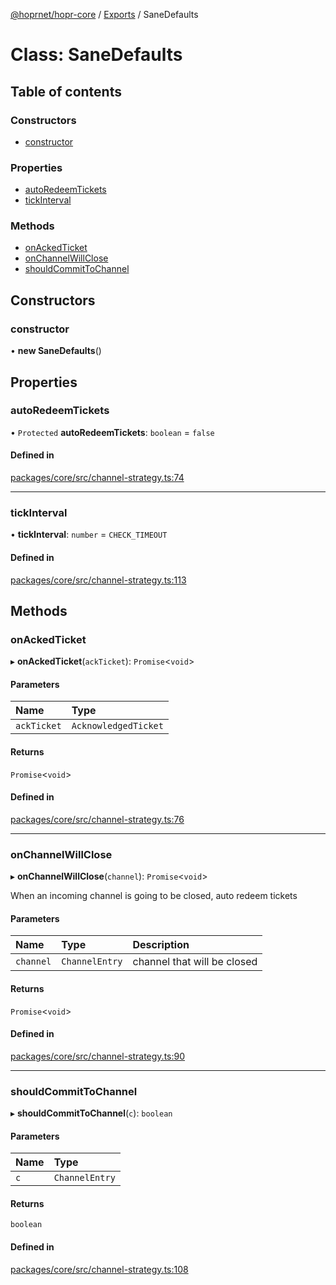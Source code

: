 [@hoprnet/hopr-core](../README.md) / [Exports](../modules.md) / SaneDefaults

# Class: SaneDefaults

## Table of contents

### Constructors

- [constructor](SaneDefaults.md#constructor)

### Properties

- [autoRedeemTickets](SaneDefaults.md#autoredeemtickets)
- [tickInterval](SaneDefaults.md#tickinterval)

### Methods

- [onAckedTicket](SaneDefaults.md#onackedticket)
- [onChannelWillClose](SaneDefaults.md#onchannelwillclose)
- [shouldCommitToChannel](SaneDefaults.md#shouldcommittochannel)

## Constructors

### constructor

• **new SaneDefaults**()

## Properties

### autoRedeemTickets

• `Protected` **autoRedeemTickets**: `boolean` = `false`

#### Defined in

[packages/core/src/channel-strategy.ts:74](https://github.com/hoprnet/hoprnet/blob/master/packages/core/src/channel-strategy.ts#L74)

___

### tickInterval

• **tickInterval**: `number` = `CHECK_TIMEOUT`

#### Defined in

[packages/core/src/channel-strategy.ts:113](https://github.com/hoprnet/hoprnet/blob/master/packages/core/src/channel-strategy.ts#L113)

## Methods

### onAckedTicket

▸ **onAckedTicket**(`ackTicket`): `Promise`<`void`\>

#### Parameters

| Name | Type |
| :------ | :------ |
| `ackTicket` | `AcknowledgedTicket` |

#### Returns

`Promise`<`void`\>

#### Defined in

[packages/core/src/channel-strategy.ts:76](https://github.com/hoprnet/hoprnet/blob/master/packages/core/src/channel-strategy.ts#L76)

___

### onChannelWillClose

▸ **onChannelWillClose**(`channel`): `Promise`<`void`\>

When an incoming channel is going to be closed, auto redeem tickets

#### Parameters

| Name | Type | Description |
| :------ | :------ | :------ |
| `channel` | `ChannelEntry` | channel that will be closed |

#### Returns

`Promise`<`void`\>

#### Defined in

[packages/core/src/channel-strategy.ts:90](https://github.com/hoprnet/hoprnet/blob/master/packages/core/src/channel-strategy.ts#L90)

___

### shouldCommitToChannel

▸ **shouldCommitToChannel**(`c`): `boolean`

#### Parameters

| Name | Type |
| :------ | :------ |
| `c` | `ChannelEntry` |

#### Returns

`boolean`

#### Defined in

[packages/core/src/channel-strategy.ts:108](https://github.com/hoprnet/hoprnet/blob/master/packages/core/src/channel-strategy.ts#L108)

